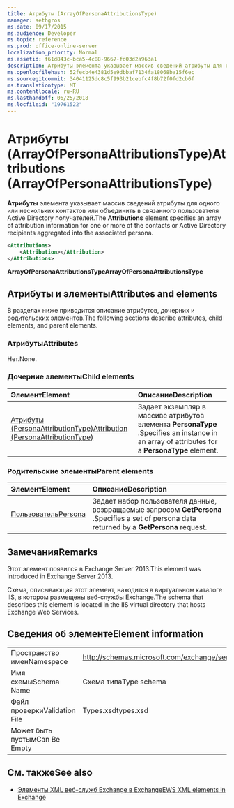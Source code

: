 ```yaml
---
title: Атрибуты (ArrayOfPersonaAttributionsType)
manager: sethgros
ms.date: 09/17/2015
ms.audience: Developer
ms.topic: reference
ms.prod: office-online-server
localization_priority: Normal
ms.assetid: f61d843c-bca5-4c88-9667-fd03d2a963a1
description: Атрибуты элемента указывает массив сведений атрибуты для одного или нескольких контактов или объединить в связанного пользователя Active Directory получателей.
ms.openlocfilehash: 52fecb4e4381d5e9dbbaf7134fa18068ba15f6ec
ms.sourcegitcommit: 34041125dc8c5f993b21cebfc4f8b72f0fd2cb6f
ms.translationtype: MT
ms.contentlocale: ru-RU
ms.lasthandoff: 06/25/2018
ms.locfileid: "19761522"
---
```

# <a name="attributions-arrayofpersonaattributionstype"></a><span data-ttu-id="858ce-103">Атрибуты (ArrayOfPersonaAttributionsType)</span><span class="sxs-lookup"><span data-stu-id="858ce-103">Attributions (ArrayOfPersonaAttributionsType)</span></span>

<span data-ttu-id="858ce-104">**Атрибуты** элемента указывает массив сведений атрибуты для одного или нескольких контактов или объединить в связанного пользователя Active Directory получателей.</span><span class="sxs-lookup"><span data-stu-id="858ce-104">The **Attributions** element specifies an array of attribution information for one or more of the contacts or Active Directory recipients aggregated into the associated persona.</span></span> 
  
```XML
<Attributions>
    <Attribution></Attribution>
</Attributions>
```

 <span data-ttu-id="858ce-105">**ArrayOfPersonaAttributionsType**</span><span class="sxs-lookup"><span data-stu-id="858ce-105">**ArrayOfPersonaAttributionsType**</span></span>
## <a name="attributes-and-elements"></a><span data-ttu-id="858ce-106">Атрибуты и элементы</span><span class="sxs-lookup"><span data-stu-id="858ce-106">Attributes and elements</span></span>

<span data-ttu-id="858ce-107">В разделах ниже приводится описание атрибутов, дочерних и родительских элементов.</span><span class="sxs-lookup"><span data-stu-id="858ce-107">The following sections describe attributes, child elements, and parent elements.</span></span>
  
### <a name="attributes"></a><span data-ttu-id="858ce-108">Атрибуты</span><span class="sxs-lookup"><span data-stu-id="858ce-108">Attributes</span></span>

<span data-ttu-id="858ce-109">Нет.</span><span class="sxs-lookup"><span data-stu-id="858ce-109">None.</span></span>
  
### <a name="child-elements"></a><span data-ttu-id="858ce-110">Дочерние элементы</span><span class="sxs-lookup"><span data-stu-id="858ce-110">Child elements</span></span>

|<span data-ttu-id="858ce-111">**Элемент**</span><span class="sxs-lookup"><span data-stu-id="858ce-111">**Element**</span></span>|<span data-ttu-id="858ce-112">**Описание**</span><span class="sxs-lookup"><span data-stu-id="858ce-112">**Description**</span></span>|
|:-----|:-----|
|[<span data-ttu-id="858ce-113">Атрибуты (PersonaAttributionType)</span><span class="sxs-lookup"><span data-stu-id="858ce-113">Attribution (PersonaAttributionType)</span></span>](attribution-personaattributiontype.md) <br/> |<span data-ttu-id="858ce-114">Задает экземпляр в массиве атрибутов элемента **PersonaType** .</span><span class="sxs-lookup"><span data-stu-id="858ce-114">Specifies an instance in an array of attributes for a **PersonaType** element.</span></span>  <br/> |
   
### <a name="parent-elements"></a><span data-ttu-id="858ce-115">Родительские элементы</span><span class="sxs-lookup"><span data-stu-id="858ce-115">Parent elements</span></span>

|<span data-ttu-id="858ce-116">**Элемент**</span><span class="sxs-lookup"><span data-stu-id="858ce-116">**Element**</span></span>|<span data-ttu-id="858ce-117">**Описание**</span><span class="sxs-lookup"><span data-stu-id="858ce-117">**Description**</span></span>|
|:-----|:-----|
|[<span data-ttu-id="858ce-118">Пользователь</span><span class="sxs-lookup"><span data-stu-id="858ce-118">Persona</span></span>](persona.md) <br/> |<span data-ttu-id="858ce-119">Задает набор пользователя данные, возвращаемые запросом **GetPersona** .</span><span class="sxs-lookup"><span data-stu-id="858ce-119">Specifies a set of persona data returned by a **GetPersona** request.</span></span>  <br/> |
   
## <a name="remarks"></a><span data-ttu-id="858ce-120">Замечания</span><span class="sxs-lookup"><span data-stu-id="858ce-120">Remarks</span></span>

<span data-ttu-id="858ce-121">Этот элемент появился в Exchange Server 2013.</span><span class="sxs-lookup"><span data-stu-id="858ce-121">This element was introduced in Exchange Server 2013.</span></span>
  
<span data-ttu-id="858ce-122">Схема, описывающая этот элемент, находится в виртуальном каталоге IIS, в котором размещены веб-службы Exchange.</span><span class="sxs-lookup"><span data-stu-id="858ce-122">The schema that describes this element is located in the IIS virtual directory that hosts Exchange Web Services.</span></span>
  
## <a name="element-information"></a><span data-ttu-id="858ce-123">Сведения об элементе</span><span class="sxs-lookup"><span data-stu-id="858ce-123">Element information</span></span>

|||
|:-----|:-----|
|<span data-ttu-id="858ce-124">Пространство имен</span><span class="sxs-lookup"><span data-stu-id="858ce-124">Namespace</span></span>  <br/> |http://schemas.microsoft.com/exchange/services/2006/types  <br/> |
|<span data-ttu-id="858ce-125">Имя схемы</span><span class="sxs-lookup"><span data-stu-id="858ce-125">Schema Name</span></span>  <br/> |<span data-ttu-id="858ce-126">Схема типа</span><span class="sxs-lookup"><span data-stu-id="858ce-126">Type schema</span></span>  <br/> |
|<span data-ttu-id="858ce-127">Файл проверки</span><span class="sxs-lookup"><span data-stu-id="858ce-127">Validation File</span></span>  <br/> |<span data-ttu-id="858ce-128">Types.xsd</span><span class="sxs-lookup"><span data-stu-id="858ce-128">types.xsd</span></span>  <br/> |
|<span data-ttu-id="858ce-129">Может быть пустым</span><span class="sxs-lookup"><span data-stu-id="858ce-129">Can Be Empty</span></span>  <br/> ||
   
## <a name="see-also"></a><span data-ttu-id="858ce-130">См. также</span><span class="sxs-lookup"><span data-stu-id="858ce-130">See also</span></span>

- [<span data-ttu-id="858ce-131">Элементы XML веб-служб Exchange в Exchange</span><span class="sxs-lookup"><span data-stu-id="858ce-131">EWS XML elements in Exchange</span></span>](ews-xml-elements-in-exchange.md)

